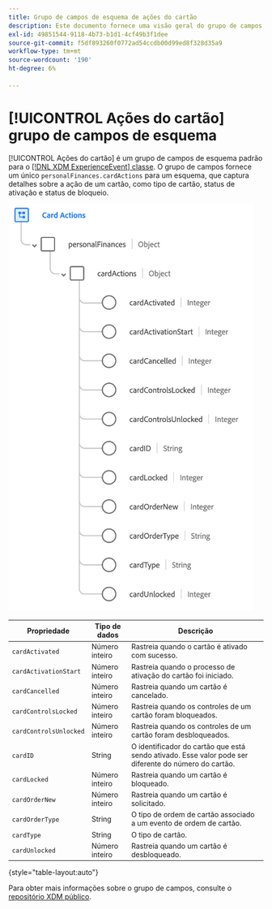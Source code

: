 ```yaml
---
title: Grupo de campos de esquema de ações do cartão
description: Este documento fornece uma visão geral do grupo de campos do esquema Ações do cartão.
exl-id: 49851544-9118-4b73-b1d1-4cf49b3f1dee
source-git-commit: f5df893260f0772ad54ccdb00d99ed8f328d35a9
workflow-type: tm+mt
source-wordcount: '190'
ht-degree: 6%

---
```


# [!UICONTROL Ações do cartão] grupo de campos de esquema

[!UICONTROL Ações do cartão] é um grupo de campos de esquema padrão para o [[!DNL XDM ExperienceEvent] classe](../../classes/experienceevent.md). O grupo de campos fornece um único `personalFinances.cardActions` para um esquema, que captura detalhes sobre a ação de um cartão, como tipo de cartão, status de ativação e status de bloqueio.

![](../../images/field-groups/card-actions.png)

| Propriedade | Tipo de dados | Descrição |
| --- | --- | --- |
| `cardActivated` | Número inteiro | Rastreia quando o cartão é ativado com sucesso. |
| `cardActivationStart` | Número inteiro | Rastreia quando o processo de ativação do cartão foi iniciado. |
| `cardCancelled` | Número inteiro | Rastreia quando um cartão é cancelado. |
| `cardControlsLocked` | Número inteiro | Rastreia quando os controles de um cartão foram bloqueados. |
| `cardControlsUnlocked` | Número inteiro | Rastreia quando os controles de um cartão foram desbloqueados. |
| `cardID` | String | O identificador do cartão que está sendo ativado. Esse valor pode ser diferente do número do cartão. |
| `cardLocked` | Número inteiro | Rastreia quando um cartão é bloqueado. |
| `cardOrderNew` | Número inteiro | Rastreia quando um cartão é solicitado. |
| `cardOrderType` | String | O tipo de ordem de cartão associado a um evento de ordem de cartão. |
| `cardType` | String | O tipo de cartão. |
| `cardUnlocked` | Número inteiro | Rastreia quando um cartão é desbloqueado. |

{style="table-layout:auto"}

Para obter mais informações sobre o grupo de campos, consulte o [repositório XDM público](https://github.com/adobe/xdm/blob/master/docs/reference/fieldgroups/experience-event/experienceevent-card-actions.schema.json).
